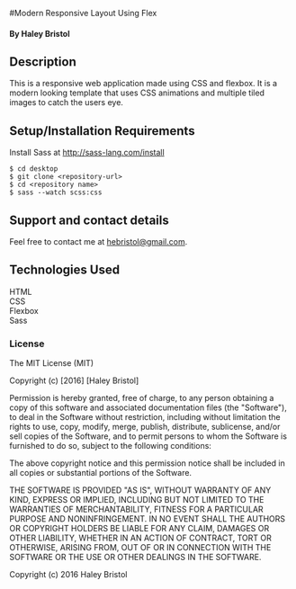 #Modern Responsive Layout Using Flex

#### By Haley Bristol

## Description
This is a responsive web application made using CSS and flexbox. It is a modern looking template that uses CSS animations and multiple tiled images to catch the users eye.

## Setup/Installation Requirements

Install Sass at http://sass-lang.com/install

```
$ cd desktop
$ git clone <repository-url>
$ cd <repository name>
$ sass --watch scss:css
```

## Support and contact details

Feel free to contact me at hebristol@gmail.com.

## Technologies Used

HTML<br>
CSS <br>
Flexbox <br>
Sass

### License

The MIT License (MIT)

Copyright (c) [2016] [Haley Bristol]

Permission is hereby granted, free of charge, to any person obtaining a copy of this software and associated documentation files (the "Software"), to deal in the Software without restriction, including without limitation the rights to use, copy, modify, merge, publish, distribute, sublicense, and/or sell copies of the Software, and to permit persons to whom the Software is furnished to do so, subject to the following conditions:

The above copyright notice and this permission notice shall be included in all copies or substantial portions of the Software.

THE SOFTWARE IS PROVIDED "AS IS", WITHOUT WARRANTY OF ANY KIND, EXPRESS OR IMPLIED, INCLUDING BUT NOT LIMITED TO THE WARRANTIES OF MERCHANTABILITY, FITNESS FOR A PARTICULAR PURPOSE AND NONINFRINGEMENT. IN NO EVENT SHALL THE AUTHORS OR COPYRIGHT HOLDERS BE LIABLE FOR ANY CLAIM, DAMAGES OR OTHER LIABILITY, WHETHER IN AN ACTION OF CONTRACT, TORT OR OTHERWISE, ARISING FROM, OUT OF OR IN CONNECTION WITH THE SOFTWARE OR THE USE OR OTHER DEALINGS IN THE SOFTWARE.

Copyright (c) 2016 Haley Bristol
